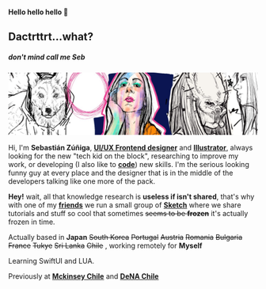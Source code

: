#### Hello hello hello 🤘
## Dactrttrt...what?
##### don't mind call me Seb
![I also do some drawings](https://github.com/dactrtr/dactrtr/blob/master/header.jpeg)


Hi, I'm **Sebastián Zúñiga**, **[UI/UX Frontend designer](https://www.linkedin.com/in/dactrtr/)** and **[Illustrator](https://www.instagram.com/dactrtr.svg/)**, always looking for the new "tech kid on the block", researching to improve my work, or developing (I also like to **[code](https://github.com/dactrtr)**) new skills. I'm the serious looking funny guy at every place and the designer that is in the middle of the developers talking like one more of the pack.

**Hey!** wait, all that knowledge research is **useless if isn't shared**, that's why with one of my **[friends](http://www.arielcerda.com/)** we run a small group of **[Sketch](https://medium.com/sketchchile)** where we share tutorials and stuff so cool that sometimes ~~seems to be **frozen**~~ it's actually frozen in time.

Actually based in **Japan** ~~South Korea~~ ~~Portugal~~ ~~Austria~~ ~~Romania~~ ~~Bulgaria~~ ~~France~~ ~~Tukye~~ ~~Sri Lanka~~ ~~Chile~~ , working remotely for **Myself**

Learning SwiftUI and LUA.

Previously at **[Mckinsey Chile](https://www.mckinsey.com/)** and **[DeNA Chile](https://dena.com/intl/)**
